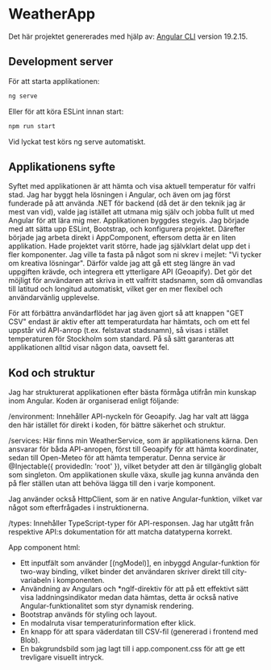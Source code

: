 # WeatherApp

Det här projektet genererades med hjälp av: [Angular CLI](https://github.com/angular/angular-cli) version 19.2.15.

## Development server

För att starta applikationen:

```bash
ng serve
```
Eller för att köra ESLint innan start:
```bash
npm run start
```
Vid lyckat test körs ng serve automatiskt.


## Applikationens syfte
Syftet med applikationen är att hämta och visa aktuell temperatur för valfri stad. Jag har byggt hela lösningen i Angular, och även om jag först funderade på att använda .NET för backend (då det är den teknik jag är mest van vid), valde jag istället att utmana mig själv och jobba fullt ut med Angular för att lära mig mer.
Applikationen byggdes stegvis. Jag började med att sätta upp ESLint, Bootstrap, och konfigurera projektet. Därefter började jag arbeta direkt i AppComponent, eftersom detta är en liten applikation. Hade projektet varit större, hade jag självklart delat upp det i fler komponenter.
Jag ville ta fasta på något som ni skrev i mejlet: "Vi tycker om kreativa lösningar". Därför valde jag att gå ett steg längre än vad uppgiften krävde, och integrera ett ytterligare API (Geoapify). Det gör det möjligt för användaren att skriva in ett valfritt stadsnamn, som då omvandlas till latitud och longitud automatiskt, vilket ger en mer flexibel och användarvänlig upplevelse.

För att förbättra användarflödet har jag även gjort så att knappen "GET CSV" endast är aktiv efter att temperaturdata har hämtats, och om ett fel uppstår vid API-anrop (t.ex. felstavat stadsnamn), så visas i stället temperaturen för Stockholm som standard. På så sätt garanteras att applikationen alltid visar någon data, oavsett fel.

## Kod och struktur

Jag har strukturerat applikationen efter bästa förmåga utifrån min kunskap inom Angular. Koden är organiserad enligt följande:

/environment: Innehåller API-nyckeln för Geoapify. Jag har valt att lägga den här istället för direkt i koden, för bättre säkerhet och struktur.

/services: Här finns min WeatherService, som är applikationens kärna. Den ansvarar för båda API-anropen, först till Geoapify för att hämta koordinater, sedan till Open-Meteo för att hämta temperatur.
Denna service är @Injectable({ providedIn: 'root' }), vilket betyder att den är tillgänglig globalt som singleton. Om applikationen skulle växa, skulle jag kunna använda den på fler ställen utan att behöva lägga till den i varje komponent.

Jag använder också HttpClient, som är en native Angular-funktion, vilket var något som efterfrågades i instruktionerna.

/types: Innehåller TypeScript-typer för API-responsen. Jag har utgått från respektive API:s dokumentation för att matcha datatyperna korrekt.

App component html:
- Ett inputfält som använder [(ngModel)], en inbyggd Angular-funktion för two-way binding, vilket binder det användaren skriver direkt till city-variabeln i komponenten.
- Användning av Angulars <ng-container> och *ngIf-direktiv för att på ett effektivt sätt visa laddningsindikator medan data hämtas, detta är också native Angular-funktionalitet som styr dynamisk rendering.
- Bootstrap används för styling och layout.
- En modalruta visar temperaturinformation efter klick.
- En knapp för att spara väderdatan till CSV-fil (genererad i frontend med Blob).
- En bakgrundsbild som jag lagt till i app.component.css för att ge ett trevligare visuellt intryck.


